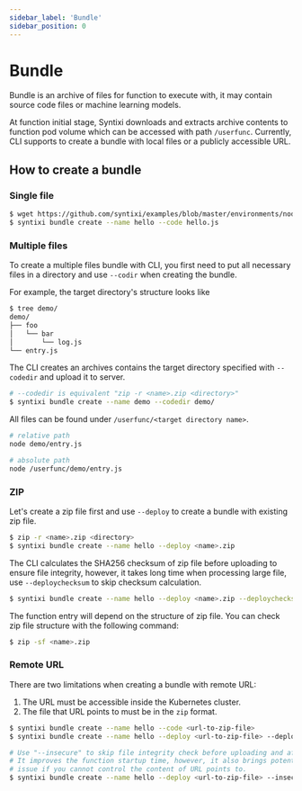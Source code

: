 ```yaml
---
sidebar_label: 'Bundle'
sidebar_position: 0
---
```


# Bundle

Bundle is an archive of files for function to execute with, it may contain source code files or machine learning models.

At function initial stage, Syntixi downloads and extracts archive contents 
to function pod volume which can be accessed with path `/userfunc`. Currently, 
CLI supports to create a bundle with local files or a publicly accessible URL.  

## How to create a bundle

### Single file

```bash
$ wget https://github.com/syntixi/examples/blob/master/environments/nodejs/hello.js
$ syntixi bundle create --name hello --code hello.js
```

### Multiple files

To create a multiple files bundle with CLI, you first need to put all necessary files in a directory and 
use `--codir` when creating the bundle.

For example, the target directory's structure looks like

```bash
$ tree demo/                                                                                                                                                                                                                                                                                    15:21:35
demo/
├── foo
│   └── bar
│       └── log.js
└── entry.js
```

The CLI creates an archives contains the target directory specified with `--codedir` and upload it to server. 

```bash
# --codedir is equivalent "zip -r <name>.zip <directory>"  
$ syntixi bundle create --name demo --codedir demo/
```

All files can be found under `/userfunc/<target directory name>`.

```bash
# relative path
node demo/entry.js

# absolute path
node /userfunc/demo/entry.js 
```

### ZIP

Let's create a zip file first and use `--deploy` to create a bundle with existing zip file.

```bash
$ zip -r <name>.zip <directory>
$ syntixi bundle create --name hello --deploy <name>.zip
```

The CLI calculates the SHA256 checksum of zip file before uploading to ensure file integrity, however,
it takes long time when processing large file, use `--deploychecksum` to skip checksum calculation.   

```bash
$ syntixi bundle create --name hello --deploy <name>.zip --deploychecksum <sha256-checksum>
```

The function entry will depend on the structure of zip file. You can check zip file structure with the following command:  

```bash
$ zip -sf <name>.zip
```

### Remote URL

There are two limitations when creating a bundle with remote URL:

1. The URL must be accessible inside the Kubernetes cluster.
2. The file that URL points to must be in the `zip` format.

```bash
$ syntixi bundle create --name hello --code <url-to-zip-file>
$ syntixi bundle create --name hello --deploy <url-to-zip-file> --deploychecksum <sha256-checksum>

# Use "--insecure" to skip file integrity check before uploading and after downloading.
# It improves the function startup time, however, it also brings potential security 
# issue if you cannot control the content of URL points to.
$ syntixi bundle create --name hello --deploy <url-to-zip-file> --insecure
```
